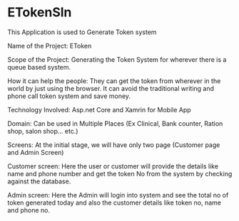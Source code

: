 # ETokenSln
This Application is used to Generate Token system


Name of the Project: EToken

Scope of the Project: Generating the Token System for wherever there is a queue based system.

How it can help the people:  They can get the token from wherever in the world by just using the browser. 
It can avoid the traditional writing and phone call token system and save money.

Technology Involved: Asp.net Core and Xamrin for Mobile App

Domain: Can be used in Multiple Places (Ex Clinical, Bank counter, Ration shop, salon shop... etc.)

Screens: At the initial stage, we will have only two page (Customer page and Admin Screen)

Customer screen: Here the user or customer will provide the details like name and phone number 
and get the token No from the system by checking against the database.

Admin screen: Here the Admin will login into system and see the total no of token generated today 
and also the customer details like token no, name and phone no.
